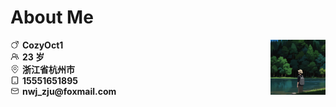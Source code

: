 <tr><td>

# About Me

<img align="right" width="88" src="images/cozy.png" />

<div style="display: flex; align-items: center; gap: 5px;">
<img src="images/nan.png" style="height: 1em; width: 1em; object-fit: contain;">
<strong>CozyOct1</strong>
</div>
<div style="display: flex; align-items: center; gap: 5px;">
<img src="images/renwu-tuandui.png" style="height: 1em; width: 1em; object-fit: contain;">
<strong>23 岁</strong>
</div>
<div style="display: flex; align-items: center; gap: 5px;">
<img src="images/dizhi.png" style="height: 1em; width: 1em; object-fit: contain;">
<strong>浙江省杭州市</strong>
</div>
<div style="display: flex; align-items: center; gap: 5px;">
<img src="images/shouji.png" style="height: 1em; width: 1em; object-fit: contain;">
<strong>15551651895</strong>
</div>
<div style="display: flex; align-items: center; gap: 5px;">
<img src="images/youxiang.png" style="height: 1em; width: 1em; object-fit: contain;">
<strong>nwj_zju@foxmail.com</strong>
</div>
</td></tr>

